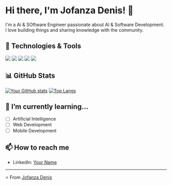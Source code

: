 
# Hi there, I'm Jofanza Denis! 👋

I'm a Ai & SOftware Engineer passionate about AI & Software Development. I love building things and sharing knowledge with the community.

## 🔧 Technologies & Tools
![](https://img.shields.io/badge/Code-Python-informational?style=flat&logo=python&logoColor=white&color=2bbc8a)
![](https://img.shields.io/badge/Code-JavaScript-informational?style=flat&logo=javascript&logoColor=white&color=2bbc8a)
![](https://img.shields.io/badge/Tools-Docker-informational?style=flat&logo=docker&logoColor=white&color=2bbc8a)
![](https://img.shields.io/badge/Cloud-AWS-informational?style=flat&logo=amazon-aws&logoColor=white&color=2bbc8a)
![](https://img.shields.io/badge/OS-Linux-informational?style=flat&logo=linux&logoColor=white&color=2bbc8a)

## 📊 GitHub Stats
[![Your GitHub stats](https://github-readme-stats.vercel.app/api?username=DenisKai7&show_icons=true&theme=radical)](https://github.com/DenisKai7)
[![Top Langs](https://github-readme-stats.vercel.app/api/top-langs/?username=DenisKai7&layout=compact&theme=radical)](https://github.com/DenisKai7)

## 🌱 I’m currently learning...
- [ ] Artificial Intelligence  
- [ ] Web Development  
- [ ] Mobile Development  

## 📫 How to reach me
- LinkedIn: [Your Name](https://linkedin.com/in/jofanza-denis-aldida-2a06262a9/)  

---
⭐ From [Jofanza Denis](https://github.com/DenisKai7)
